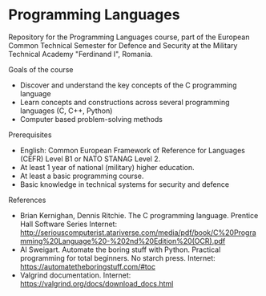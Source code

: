 # Programming Languages
Repository for the Programming Languages course, part of the European Common Technical Semester for Defence and Security at the Military Technical Academy "Ferdinand I", Romania.

Goals of the course
* Discover and understand the key concepts of the C programming language
* Learn concepts and constructions across several programming languages (C, C++, Python)
* Computer based problem-solving methods


Prerequisites
* English: Common European Framework of Reference for Languages (CEFR) Level B1 or NATO STANAG Level 2.
* At least 1 year of national (military) higher education.
* At least a basic programming course.
* Basic knowledge in technical systems for security and defence

References
* Brian Kernighan, Dennis Ritchie. The C programming language. Prentice Hall Software Series
  Internet: http://seriouscomputerist.atariverse.com/media/pdf/book/C%20Programming%20Language%20-%202nd%20Edition%20(OCR).pdf
* Al Sweigart. Automate the boring stuff with Python. Practical programming for total beginners. No starch press. Internet: https://automatetheboringstuff.com/#toc
* Valgrind documentation. Internet: https://valgrind.org/docs/download_docs.html

